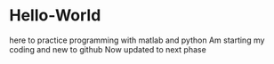 # Hello-World
here to practice programming with matlab and python
Am starting my coding and new to github 
Now updated to next phase
